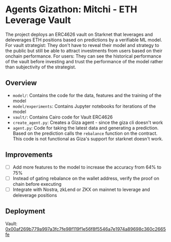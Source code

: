 # Agents Gizathon: Mitchi - ETH Leverage Vault

The project deploys an ERC4626 vault on Starknet that leverages and deleverages ETH positions based on predictions by a verifiable ML model.
For vault strategist: They don't have to reveal their model and strategy to the public but still be able to attract investments from users based on their onchain performance.
For users: They can see the historical performance of the vault before investing and trust the performance of the model rather than subjectivity of the strategist.

## Overview

- `model/`: Contains the code for the data, features and the training of the model
- `model/experiments`: Contains Jupyter notebooks for iterations of the model
- `vault/`: Contains Cairo code for Vault ERC4626
- `create_agent.py`: Creates a Giza agent - since the giza cli doesn't work
- `agent.py`: Code for taking the latest data and generating a prediction. Based on the prediction calls the `rebalance` function on the contract. This code is not functional as Giza's support for starknet doesn't work.

## Improvements

- [ ] Add more features to the model to increase the accuracy from 64% to 75%
- [ ] Instead of gating rebalance on the wallet address, verify the proof on chain before executing
- [ ] Integrate with Nostra, zkLend or ZKX on mainnet to leverage and deleverage positions

## Deployment

Vault: [0x00af269b779a997a3fc7fe98f119f1e56f8f5546a7e1974a89698c360c2665fe](https://sepolia.starkscan.co/contract/0x00af269b779a997a3fc7fe98f119f1e56f8f5546a7e1974a89698c360c2665fe)
